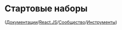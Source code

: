 # Стартовые наборы

([Документации](../../../Readme.md)/[React.JS](../../Readme__react.md)/[Сообщество](../../community.md)/[Инструменты](../tools.md))